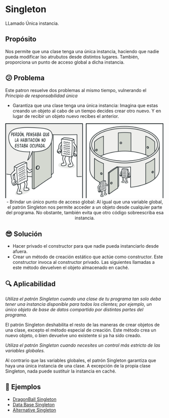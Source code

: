 # Singleton
LLamado Única instancia.

## Propósito
Nos permite que una clase tenga una única instancia, haciendo que nadie pueda modificar lso atrubutos desde distintos lugares. También, proporciona un punto de acceso global a dicha instancia.

## 😕 Problema
Este patron resuelve dos problemas al mismo tiempo, vulnerando el *Principio de responsabilidad única*
  
  - Garantiza que una clase tenga una única instancia: Imagina que estas creando un objeto al cabo de un tiempo decides crear otro nuevo. Y en lugar de recibir un objeto nuevo recibes el anterior.
  <p align='center'>
    <img src='img/image.png' alt='única instancia'
  </p>
  <!-- ![](img/image.png) -->
  - Brindar un único punto de acceso global:
Al igual que una variable global, el patrón Singleton nos permite acceder a un objeto desde cualquier parte del programa. No obstante, también evita que otro código sobreescriba esa instancia.

## 😎 Solución

- Hacer privado el constructor para que nadie pueda instanciarlo desde afuera.
- Crear un método de creación estático que actúe como constructor. Este constructor invoca al constructor privado. Las siguientes llamadas a este método devuelven el objeto almacenado en caché.

## 🔍 Aplicabilidad
 *Utiliza el patrón Singleton cuando una clase de tu programa tan solo deba tener una instancia disponible para todos los clientes; por ejemplo, un único objeto de base de datos compartido por distintas partes del programa.*

 El patrón Singleton deshabilita el resto de las maneras de crear objetos de una clase, excepto el método especial de creación. Este método crea un nuevo objeto, o bien devuelve uno existente si ya ha sido creado.

 *Utiliza el patrón Singleton cuando necesites un control más estricto de las variables globales.*

 Al contrario que las variables globales, el patrón Singleton garantiza que haya una única instancia de una clase. A excepción de la propia clase Singleton, nada puede sustituir la instancia en caché.

## 🎳 Ejemplos
- [DragonBall Singleton](./examples/01-singleton.ts)
- [Data Base Singleton](./examples/02-singleton.ts)
- [Alternative Singleton](./examples/03-singleton.ts)
